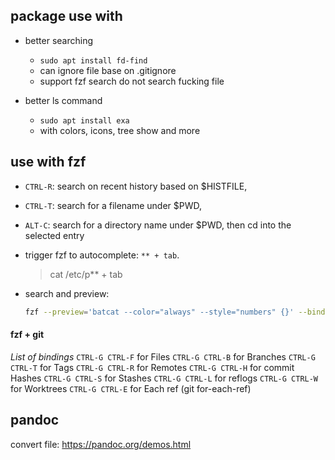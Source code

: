 ## package use with

- better searching

  - `sudo apt install fd-find`
  - can ignore file base on .gitignore
  - support fzf search do not search fucking file

- better ls command

  - `sudo apt install exa`
  - with colors, icons, tree show and more

## use with fzf

- `CTRL-R`: search on recent history based on $HISTFILE,
- `CTRL-T`: search for a filename under $PWD,
- `ALT-C`: search for a directory name under $PWD, then cd into the selected entry

- trigger fzf to autocomplete: `** + tab`.

  > cat /etc/p\*\* + tab

- search and preview:

  ```bash
  fzf --preview='batcat --color="always" --style="numbers" {}' --bind shift-up:preview-up,shift-down:preview-down
  ```

#### fzf + git

_*List of bindings*_
`CTRL-G CTRL-F` for Files
`CTRL-G CTRL-B` for Branches
`CTRL-G CTRL-T` for Tags
`CTRL-G CTRL-R` for Remotes
`CTRL-G CTRL-H` for commit Hashes
`CTRL-G CTRL-S` for Stashes
`CTRL-G CTRL-L` for reflogs
`CTRL-G CTRL-W` for Worktrees
`CTRL-G CTRL-E` for Each ref (git for-each-ref)

## pandoc

convert file: https://pandoc.org/demos.html
